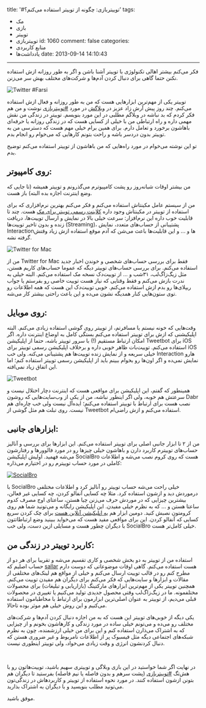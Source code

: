 title: '#توییتربازی: چگونه از توییتر استفاده می‌کنم؟'
tags:
  - مک
  - بازی
  - توییتر
  - توییتربازی
id: 1060
comment: false
categories:
  - منابع کاربردی
  - یاد‌داشت‌ها
date: 2013-09-14 14:10:43
---

فکر می‌کنم بیشتر اهالی تکنولوژی با توییتر آشنا باشن و اگر به طور روزانه ازش استفاده نکنن حتما گاهی برای دنبال کردن آدم‌ها و شرکت‌های مختلف بهش سر می‌زنن.

![Twitter #Farsi](http://sallar.me/wp-content/uploads/2013/09/twitter_logo.jpg)

توییتر یکی از مهم‌ترین ابزارهایی هست که من به طور روزانه و فعال ازش استفاده می‌کنم. چند روز پیش آرش زاد عزیز در [وبلاگش](http://arashzad.net/how-am-i-using-twitter/) در مورد [#توییتربازی](https://twitter.com/search?q=%23%D8%AA%D9%88%DB%8C%DB%8C%D8%AA%D8%B1%D8%A8%D8%A7%D8%B2%DB%8C) نوشت و من هم فکر کردم که بد نباشه در وبلاگم مطلبی در این مورد بنویسم. توییتر در زندگی من نقش مهمی داره و راه ارتباطی من با خیلی از کسایی هست که در زندگی روزانه یا حرفه‌ای باهاشون برخورد و تعامل دارم. برای همین برام خیلی مهم هست که دسترسی من به توییتر بدون دردسر باشه و راحت بتونم کارهایی که می‌خوام رو انجام بدم.

تو این نوشته می‌خوام در مورد راه‌هایی که من باهاشون از توییتر استفاده می‌کنم توضیح بدم.

<!--more-->

## روی کامپیوتر:

من بیشتر اوقات شبانه‌روز رو پشت کامپیوترم می‌گذرونم و توییتر همیشه (تا جایی که وضع اینترنت اجازه بده البته) باز هست.

من از سیستم عامل مکینتاش استفاده می‌کنم و فکر می‌کنم بهترین نرم‌افزاری که برای استفاده از توییتر در مکینتاش وجود داره [کلاینت رسمی توییتر برای مک](https://itunes.apple.com/us/app/twitter/id409789998?mt=12) هست. چند تا قابلیت خوب داره این نرم‌افزار: سرعت خیلی بالا در نمایش و ارسال توییت‌ها، دریافت زنده و بدون تاخیر توییت‌ها (Streaming)، پشتیبانی از حساب‌های متعدد، نمایش Interactionها و ... و این قابلیت‌ها باعث می‌شن که آدم موقع استفاده ازش زیاد وقتش گرفته نشه.

![Twitter for Mac](http://sallar.me/wp-content/uploads/2013/09/mac.jpg)

من از Twitter for Mac فقط برای بررسی حساب‌های شخصی و خوندن اخبار جدید استفاده می‌کنم. برای بررسی حساب‌های توییتر دیگه که عموما حساب‌های کاریم هستن، مثل زیگ‌زاگ‌لب، ۳۱شب و ... از توییت‌دک نسخه مک استفاده می‌کنم. البته خیلی به ندرت بازش می‌کنم و فقط وقتایی که نیاز هست توییت خاصی رو بفرستم یا جواب ریپلای‌ها رو بدم ازش استفاده می‌کنم. خوبی توییت‌دک این هست که همه اطلاعات رو توی ستون‌هایی کنار همدیگه نشون می‌ده و این باعث راحتی بیشتر کار می‌شه.

## روی موبایل:

وقت‌هایی که خونه نیستم یا مسافرتم، از توییتر روی گوشی استفاده زیادی می‌کنم. البته اپلیکیشنی که ازش برای توییتر استفاده می‌کنم بستگی کامل به اوضاع اینترنت داره. اگر امکان ارتباط مستقیم (!) با سرور توییتر باشه، حتما از اپلیکیشن Tweetbot برای iOS استفاده می‌کنم. توییت‌بات ظاهر خوبی داره و برخلاف اپلیکیشن رسمی توییتر برای iOS خیلی سریعه و از نمایش زنده توییت‌ها هم پشتیبانی می‌کنه. ولی خب Interaction هارو نمایش نمی‌ده و اگر اون‌ها رو بخوام ببینم باید از اپلیکیشن رسمی توییتر استفاده کنم؛ اما این اتفاق زیاد نمی‌افته.

![Tweetbot](http://sallar.me/wp-content/uploads/2013/09/IMG_1650.jpg)

همینطور که گفتم، این اپلیکیشن برای مواقعی هست که اینترنت دچار اختلال نیست و سرعتش هم خوبه، ولی اگر اینطور نباشه، من از یکی از وب‌سایت‌هایی که روشون Dabr نصب هست برای ارتباط با توییتر استفاده می‌کنم؛ ایده‌آل نیست ولی خب چاره‌ای هم نیست. روی تبلت هم مثل گوشی از Tweetbot استفاده می‌کنم و ازش راضی‌ام.

## ابزارهای جانبی:

من از ۲ تا ابزار جانبی اصلی برای توییتر استفاده می‌کنم. این ابزارها برای بررسی و آنالیز حساب‌های توییترم کاربرد دارن و باهاشون خیلی چیزها رو در مورد فالوورها و رفتارشون می‌شه فهمید. اولیش اپلیکیشن SocialBro هست که روی کروم نصب می‌شه و اطلاعات کاملی در مورد حساب توییترم رو در اختیارم می‌ذاره:

[![SocialBro](http://sallar.me/wp-content/uploads/2013/09/socialbro.jpg)](https://www.socialbro.com/)

با SocialBro خیلی راحت می‌شه حساب توییتر رو آنالیز کرد و اطلاعات مختلفی درموردش دید و ازشون استفاده کرد. مثلا چه کسایی آنفالو کردن، چه کسایی غیر فعالن، بیشترین چیزایی که در موردش حرف می‌زنن چیا هستن، ساعتای اوج مصرف کدوم ساعتا هستن و ... که به نظرم خیلی مفیدن. این اپلیکیشن رایگانه و می‌تونید شما هم روی کرومتون نصبش کنید. دومین ابزار هم [یه اپلیکیشن آنلاین هست](http://who.unfollowed.me/) برای چک کردن سریع کسایی که آنفالو کردن. این برای مواقعی مفید هست که می‌خواید ببینید وضع ارتباطاتتون با دیگران چطور هست و مسایلی ازین دست، ولی خب SocialBro خیلی کامل‌تر هست.

## کاربرد توییتر در زندگی من:

استفاده من از توییتر به دو بخش شخصی و کاری تقسیم می‌شه و تقریبا برای هر دو از حساب اصلیم که [sallar](https://twitter.com/sallar) هست استفاده می‌کنم. گاهی اوقات موضوعاتی که دوست دارم مطرح کنم رو در قالب توییت ارسال می‌کنم و خیلی از مواقع هم لینک‌های مختلفی از مقالات و ابزارها و سایت‌هایی که فکر می‌کنم برای دیگران هم مفیدن توییت می‌کنم. همچنین توییتر یکی از مهم‌ترین ابزارهای مارکتینگ (بازاریابی و تبلیغات) برای محصولات مختلفمونه. ما در زیگ‌زاگ‌لب وقتی محصول جدیدی تولید می‌کنیم یا تغییری در محصولات قبلی می‌دیم، از توییتر به عنوان اصلی‌ترین ابزارمون برای ارتباط با مخاطبامون استفاده می‌کنیم و این روش خیلی هم موثر بوده تاحالا.

یکی دیگه از خوبی‌های توییتر این هست که به من اجازه دنبال کردن آدم‌ها و شرکت‌های مختلف رو می‌ده و می‌تونم خیلی ساده در مورد زندگی و کارهاشون بخونم و از چیزایی که به اشتراک می‌ذارن استفاده کنم و این برای من خیلی ارزشمنده، چون به نظرم شبکه‌های اجتماعی دیگه مثل فیسبوک پر از اطلاعات نامربوط و غیر ضروری هستن که دنبال کردنشون انرژی و وقت زیادی می‌خواد، ولی توییتر اینطوری نیست.

&nbsp;

در نهایت اگر شما خواستید در این بازی وبلاگی و توییتری سهیم باشید، توییت‌هاتون رو با هش‌تگ [#توییتربازی](https://twitter.com/search?q=%23%D8%AA%D9%88%DB%8C%DB%8C%D8%AA%D8%B1%D8%A8%D8%A7%D8%B2%DB%8C) (پشت سرهم و بدون فاصله یا نیم فاصله) بفرستید تا دیگران هم بتونن ازشون استفاده کنند. در مورد نحوه استفاده از توییتر و کاربردهاش در زندگی‌تون می‌تونید مطلب بنویسید و با دیگران به اشتراک بذارید.

موفق باشید.

&nbsp;